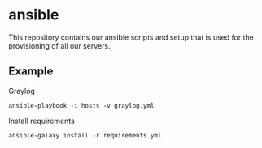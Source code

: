 # ansible

This repository contains our ansible scripts and setup that is used for the provisioning of all our servers.

## Example
Graylog
```
ansible-playbook -i hosts -v graylog.yml
```

Install requirements
```
ansible-galaxy install -r requirements.yml
```